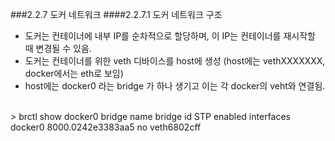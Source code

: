 ###2.2.7 도커 네트워크
####2.2.7.1 도커 네트워크 구조
 - 도커는 컨테이너에 내부 IP를 순차적으로 할당하며, 이 IP는 컨테이너를 재시작할 때 변경될 수 있음.
 - 도커는 컨테이너를 위한 veth 디바이스를 host에 생성 (host에는 vethXXXXXXX, docker에서는 eth로 보임)
 - host에는 docker0 라는 bridge 가 하나 생기고 이는 각 docker의 veht와 연결됨.
<br>
    > brctl show docker0
    bridge name     bridge id               STP enabled     interfaces
    docker0         8000.0242e3383aa5       no              veth6802cff    
